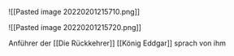 ![[Pasted image 20220201215710.png]]

![[Pasted image 20220201215720.png]]

Anführer der [[Die Rückkehrer]]
[[König Eddgar]] sprach von ihm

